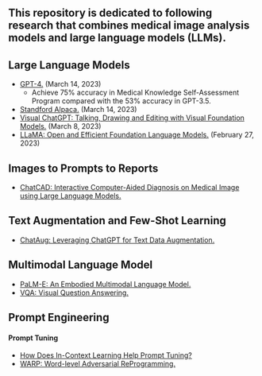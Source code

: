 ## This repository is dedicated to following research that combines medical image analysis models and large language models (LLMs).
## Large Language Models
- [GPT-4.](https://cdn.openai.com/papers/gpt-4.pdf) (March 14, 2023)
  - Achieve 75% accuracy in Medical Knowledge Self-Assessment Program compared with the 53% accuracy in GPT-3.5.
- [Standford Alpaca.](https://github.com/tatsu-lab/stanford_alpaca) (March 14, 2023)
- [Visual ChatGPT: Talking, Drawing and Editing with Visual Foundation Models.](https://arxiv.org/abs/2303.04671) (March 8, 2023)
- [LLaMA: Open and Efficient Foundation Language Models.](https://arxiv.org/abs/2302.13971v1) (February 27, 2023)

## Images to Prompts to Reports
- [ChatCAD: Interactive Computer-Aided Diagnosis on Medical Image using Large Language Models.](https://arxiv.org/abs/2302.07257)

## Text Augmentation and Few-Shot Learning
- [ChatAug: Leveraging ChatGPT for Text Data Augmentation.](https://arxiv.org/abs/2302.13007)

## Multimodal Language Model
- [PaLM-E: An Embodied Multimodal Language Model.](https://arxiv.org/abs/2303.03378)
- [VQA: Visual Question Answering.](https://openaccess.thecvf.com/content_iccv_2015/papers/Antol_VQA_Visual_Question_ICCV_2015_paper.pdf)

## Prompt Engineering
#### Prompt Tuning
- [How Does In-Context Learning Help Prompt Tuning?](https://arxiv.org/pdf/2302.10198.pdf)
- [WARP: Word-level Adversarial ReProgramming.](https://arxiv.org/pdf/2101.00121.pdf)
